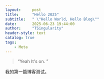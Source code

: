```yaml
---
layout:     post
title:      "Hello 2025"
subtitle:   " \"Hello World, Hello Blog\""
date:       2025-06-23 19:44:00
author:     "TSingularity"
header-style: text
catalog: true
tags:
    - Meta
---
```


> “Yeah It's on. ”


我的第一篇博客测试。
